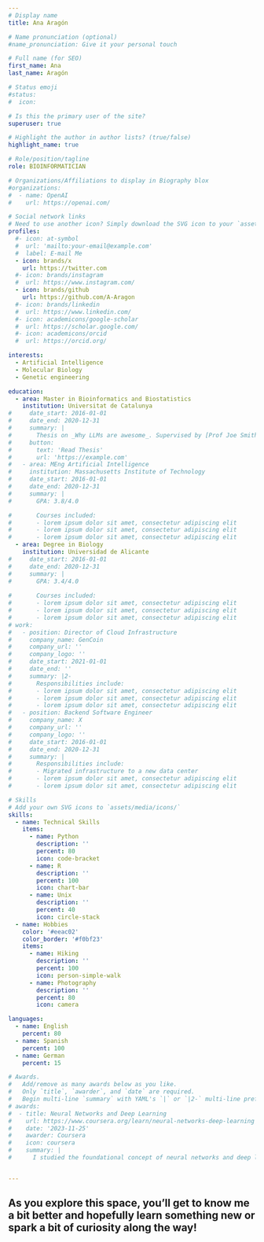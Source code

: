 ```yaml
---
# Display name
title: Ana Aragón

# Name pronunciation (optional)
#name_pronunciation: Give it your personal touch

# Full name (for SEO)
first_name: Ana
last_name: Aragón

# Status emoji
#status:
#  icon: 

# Is this the primary user of the site?
superuser: true

# Highlight the author in author lists? (true/false)
highlight_name: true

# Role/position/tagline
role: BIOINFORMATICIAN

# Organizations/Affiliations to display in Biography blox
#organizations:
#  - name: OpenAI
#    url: https://openai.com/

# Social network links
# Need to use another icon? Simply download the SVG icon to your `assets/media/icons/` folder.
profiles:
  #- icon: at-symbol
  #  url: 'mailto:your-email@example.com'
  #  label: E-mail Me
  - icon: brands/x
    url: https://twitter.com
  #- icon: brands/instagram
  #  url: https://www.instagram.com/
  - icon: brands/github
    url: https://github.com/A-Aragon
  #- icon: brands/linkedin
  #  url: https://www.linkedin.com/
  #- icon: academicons/google-scholar
  #  url: https://scholar.google.com/
  #- icon: academicons/orcid
  #  url: https://orcid.org/

interests:
  - Artificial Intelligence
  - Molecular Biology
  - Genetic engineering

education:
  - area: Master in Bioinformatics and Biostatistics
    institution: Universitat de Catalunya
#     date_start: 2016-01-01
#     date_end: 2020-12-31
#     summary: |
#       Thesis on _Why LLMs are awesome_. Supervised by [Prof Joe Smith](https://example.com). Presented papers at 5 IEEE conferences with the contributions being published in 2 Springer journals.
#     button:
#       text: 'Read Thesis'
#       url: 'https://example.com'
#   - area: MEng Artificial Intelligence
#     institution: Massachusetts Institute of Technology
#     date_start: 2016-01-01
#     date_end: 2020-12-31
#     summary: |
#       GPA: 3.8/4.0

#       Courses included:
#       - lorem ipsum dolor sit amet, consectetur adipiscing elit
#       - lorem ipsum dolor sit amet, consectetur adipiscing elit
#       - lorem ipsum dolor sit amet, consectetur adipiscing elit
  - area: Degree in Biology
    institution: Universidad de Alicante
#     date_start: 2016-01-01
#     date_end: 2020-12-31
#     summary: |
#       GPA: 3.4/4.0
      
#       Courses included:
#       - lorem ipsum dolor sit amet, consectetur adipiscing elit
#       - lorem ipsum dolor sit amet, consectetur adipiscing elit
#       - lorem ipsum dolor sit amet, consectetur adipiscing elit
# work:
#   - position: Director of Cloud Infrastructure
#     company_name: GenCoin
#     company_url: ''
#     company_logo: ''
#     date_start: 2021-01-01
#     date_end: ''
#     summary: |2-
#       Responsibilities include:
#       - lorem ipsum dolor sit amet, consectetur adipiscing elit
#       - lorem ipsum dolor sit amet, consectetur adipiscing elit
#       - lorem ipsum dolor sit amet, consectetur adipiscing elit
#   - position: Backend Software Engineer
#     company_name: X
#     company_url: ''
#     company_logo: ''
#     date_start: 2016-01-01
#     date_end: 2020-12-31
#     summary: |
#       Responsibilities include:
#       - Migrated infrastructure to a new data center
#       - lorem ipsum dolor sit amet, consectetur adipiscing elit
#       - lorem ipsum dolor sit amet, consectetur adipiscing elit

# Skills
# Add your own SVG icons to `assets/media/icons/`
skills:
  - name: Technical Skills
    items:
      - name: Python
        description: ''
        percent: 80
        icon: code-bracket
      - name: R
        description: ''
        percent: 100
        icon: chart-bar
      - name: Unix
        description: ''
        percent: 40
        icon: circle-stack
  - name: Hobbies
    color: '#eeac02'
    color_border: '#f0bf23'
    items:
      - name: Hiking
        description: ''
        percent: 100
        icon: person-simple-walk
      - name: Photography
        description: ''
        percent: 80
        icon: camera

languages:
  - name: English
    percent: 80
  - name: Spanish
    percent: 100
  - name: German
    percent: 15

# Awards.
#   Add/remove as many awards below as you like.
#   Only `title`, `awarder`, and `date` are required.
#   Begin multi-line `summary` with YAML's `|` or `|2-` multi-line prefix and indent 2 spaces below.
# awards:
#  - title: Neural Networks and Deep Learning
#    url: https://www.coursera.org/learn/neural-networks-deep-learning
#    date: '2023-11-25'
#    awarder: Coursera
#    icon: coursera
#    summary: |
#      I studied the foundational concept of neural networks and deep learning. By the end, I was familiar with the significant technological trends driving the rise of deep learning; build, train, and apply fully connected deep neural networks; implement efficient (vectorized) neural networks; identify key parameters in a neural network’s architecture; and apply deep learning to your own applications.


---
```


## As you explore this space, you’ll get to know me a bit better and hopefully learn something new or spark a bit of curiosity along the way!
 
